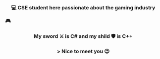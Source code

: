 
### <p align="center"> 💻 CSE student here passionate about the gaming industry </p> 🎮
### <p align="center"> My sword ⚔️ is C# and my shild 🛡️ is C++ </p>
### <p align="center">> Nice to meet you 😉 </p>

<!--
**ClaudiuChelcea/ClaudiuChelcea** is a ✨ _special_ ✨ repository because its `README.md` (this file) appears on your GitHub profile.

Here are some ideas to get you started:

- 🔭 I’m currently working on ...
- 🌱 I’m currently learning ...
- 👯 I’m looking to collaborate on ...
- 🤔 I’m looking for help with ...
- 💬 Ask me about ...
- 📫 How to reach me: ...
- 😄 Pronouns: ...
- ⚡ Fun fact: ...
-->
